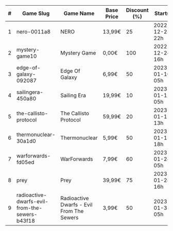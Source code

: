 |#|Game Slug|Game Name|Base Price|Discount (%)|Starts|Ends|
|---|---|---|---|---|---|---|
|1|nero-0011a8|NERO|13,99€|25|2022-12-23 22h|2022-12-30 22h|
|2|mystery-game10|Mystery Game|0,00€|100|2022-12-24 16h|2022-12-25 16h|
|3|edge-of-galaxy-092087|Edge Of Galaxy|6,99€|50|2023-01-10 05h|2023-01-17 05h|
|4|sailingera-450a80|Sailing Era|19,99€|10|2023-01-12 05h|2023-01-19 05h|
|5|the-callisto-protocol|The Callisto Protocol|59,99€|20|2023-01-12 13h|2023-01-19 13h|
|6|thermonuclear-30a1d0|Thermonuclear|5,99€|50|2023-01-17 18h|2023-01-24 18h|
|7|warforwards-fd05ed|WarForwards|7,99€|60|2023-01-24 05h|2023-01-31 05h|
|8|prey|Prey|39,99€|75|2023-01-24 16h|2023-01-31 16h|
|9|radioactive-dwarfs-evil-from-the-sewers-b43f18|Radioactive Dwarfs - Evil From The Sewers|3,99€|50|2023-01-31 05h|2023-02-07 05h|
